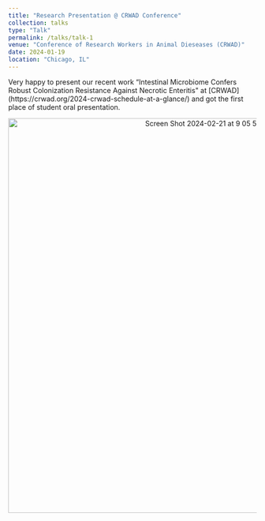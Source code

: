 ```yaml
---
title: "Research Presentation @ CRWAD Conference"
collection: talks
type: "Talk"
permalink: /talks/talk-1
venue: "Conference of Research Workers in Animal Dieseases (CRWAD)"
date: 2024-01-19
location: "Chicago, IL"
---
```

<p style="font-size: 14px;">Very happy to present our recent work “Intestinal Microbiome Confers Robust Colonization Resistance Against Necrotic Enteritis" at [CRWAD](https://crwad.org/2024-crwad-schedule-at-a-glance/) and got the first place of student oral presentation.  <br>
<p align="center">  
<img width="800" alt="Screen Shot 2024-02-21 at 9 05 53 AM" src="https://github.com/jingliu92/jingliu.github.io/assets/100873921/d48cda37-fde4-402b-81b2-32948fc47d82">
</p>
